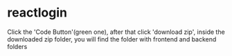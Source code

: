 # reactlogin
Click the 'Code Button'(green one), after that click 'download zip', inside the downloaded zip folder, you will find the folder with frontend and backend folders
